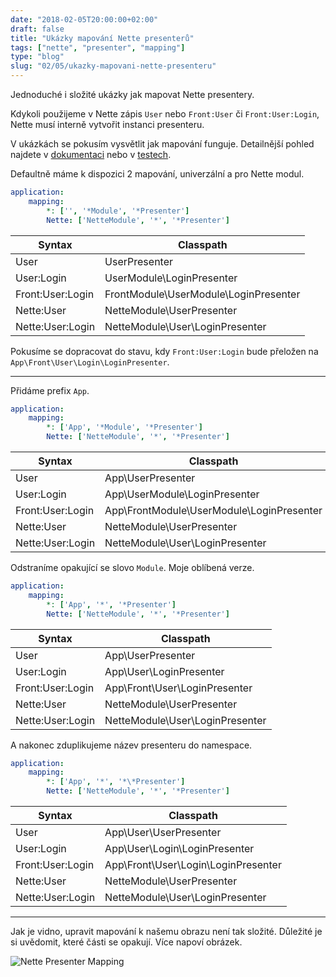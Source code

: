 ```yaml
---
date: "2018-02-05T20:00:00+02:00"
draft: false
title: "Ukázky mapování Nette presenterů"
tags: ["nette", "presenter", "mapping"]
type: "blog"
slug: "02/05/ukazky-mapovani-nette-presenteru"
---
```


Jednoduché i složité ukázky jak mapovat Nette presentery.

<!--more-->

Kdykoli použijeme v Nette zápis `User` nebo `Front:User` či `Front:User:Login`, Nette musí interně vytvořit instanci presenteru.

V ukázkách se pokusím vysvětlit jak mapování funguje. Detailnější pohled najdete v [dokumentaci](https://doc.nette.org/en/2.4/configuring#toc-mapping) nebo v [testech](https://github.com/nette/application/blob/ddfa3ef6079b776533b452f4d65e8116da4d3183/tests/Application/PresenterFactory.formatPresenterClass.phpt).

Defaultně máme k dispozici 2 mapování, univerzální a pro Nette modul.

```yaml
application:
    mapping:
        *: ['', '*Module', '*Presenter']
        Nette: ['NetteModule', '*', '*Presenter']
```

| Syntax            | Classpath                               |
|-------------------|-----------------------------------------|
| User              | UserPresenter                           |
| User:Login        | UserModule\LoginPresenter               |
| Front:User:Login  | FrontModule\UserModule\LoginPresenter   |
| Nette:User        | NetteModule\UserPresenter               |
| Nette:User:Login  | NetteModule\User\LoginPresenter         |

Pokusíme se dopracovat do stavu, kdy `Front:User:Login` bude přeložen na `App\Front\User\Login\LoginPresenter`.

-----

Přidáme prefix `App`.

```yaml
application:
    mapping:
        *: ['App', '*Module', '*Presenter']
        Nette: ['NetteModule', '*', '*Presenter']
```

| Syntax            | Classpath                                   |
|-------------------|---------------------------------------------|
| User              | App\UserPresenter                           |
| User:Login        | App\UserModule\LoginPresenter               |
| Front:User:Login  | App\FrontModule\UserModule\LoginPresenter   |
| Nette:User        | NetteModule\UserPresenter                   |
| Nette:User:Login  | NetteModule\User\LoginPresenter             |

Odstraníme opakující se slovo `Module`. Moje oblíbená verze.

```yaml
application:
    mapping:
        *: ['App', '*', '*Presenter']
        Nette: ['NetteModule', '*', '*Presenter']
```

| Syntax            | Classpath                                   |
|-------------------|---------------------------------------------|
| User              | App\UserPresenter                           |
| User:Login        | App\User\LoginPresenter                     |
| Front:User:Login  | App\Front\User\LoginPresenter               |
| Nette:User        | NetteModule\UserPresenter                   |
| Nette:User:Login  | NetteModule\User\LoginPresenter             |

A nakonec zduplikujeme název presenteru do namespace.

```yaml
application:
    mapping:
        *: ['App', '*', '*\*Presenter']
        Nette: ['NetteModule', '*', '*Presenter']
```

| Syntax            | Classpath                                   |
|-------------------|---------------------------------------------|
| User              | App\User\UserPresenter                      |
| User:Login        | App\User\Login\LoginPresenter               |
| Front:User:Login  | App\Front\User\Login\LoginPresenter         |
| Nette:User        | NetteModule\UserPresenter                   |
| Nette:User:Login  | NetteModule\User\LoginPresenter             |

----

Jak je vidno, upravit mapování k našemu obrazu není tak složité. 
Důležité je si uvědomit, které části se opakují. Více napoví obrázek.

![][1]

[1]: /misc/blog/2018/02/05/mapping.png (Nette Presenter Mapping)
